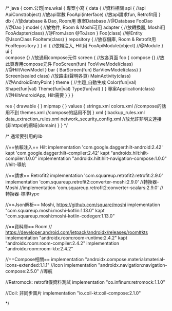 /*
java {
  com.公司|me.wkai {
    專案小寫 {
      data {                    //資料相關
        api {                   //api
          ApiConst(object)      //放api常數
          FooApi(interface)     //放api請求fun, Retrofit用
        }
        db {                    //放database & Dao, Room用
          專案Database           //@Database
          FooDao                //@Dao
        }
        model {                 //放物件, Room & Moshi可用
          adapter {             //放轉換器, Moshi用
            FooAdapter(class)   //@FromJson @ToJson
          }
          Foo(class)            //@Entity @JsonClass
          FooItem(class)
        }
        repository {            //放存儲庫, Room & Retrofit用
          FooRepository
        }
      }
      di {                      //依賴注入, Hilt用
        FooApiModule(object)    //@Module
      }
      ui {                    
        compose {}              //放通用compose元件
        screen {                //放各頁面
          foo {
            compose {}          //放此頁專用compose元件
            FooScreen(fun)
            FooViweModel(class) //@HiltViewModel
          }
          bar {
            BarScreen(fun)
            BarViewModel(class)
          }
          Screen(sealed class)  //放路由(聲明各頁)
          MainActivity(class)   //@AndroidEntryPoint
        }
        theme {                 //主題_自動生成
          Color(fun|val)
          Shape(fun|val)
          Theme(fun|val)
          Type(fun|val)
        }
      }
      專案Application(class)     //@HiltAndroidApp, Hilt需要
    }
  }
}

res {
  drawable {
  }
  mipmap {
  }
  values {
    strings.xml
    colors.xml                  //compose的話用不到
    themes.xml                  //compose的話用不到
  }
  xml {
    backup_rules.xml
    data_extraction_rules.xml
    network_security_config.xml //放允許非明文連接(非https)的網域(domain)
  }
}
*/

/* 通常要引用的lib

//==依賴注入== Hilt
implementation 'com.google.dagger:hilt-android:2.42'
kapt 'com.google.dagger:hilt-compiler:2.42'
kapt "androidx.hilt:hilt-compiler:1.0.0"
implementation "androidx.hilt:hilt-navigation-compose:1.0.0"    //hilt-導航

//==請求== Retrofit2
implementation 'com.squareup.retrofit2:retrofit:2.9.0'
implementation 'com.squareup.retrofit2:converter-moshi:2.9.0'   //轉換器-Moshi
//implementation 'com.squareup.retrofit2:converter-scalars:2.9.0' //轉換器-標準type

//==Json解析== Moshi, https://github.com/square/moshi
implementation "com.squareup.moshi:moshi-kotlin:1.13.0"
kapt "com.squareup.moshi:moshi-kotlin-codegen:1.13.0"

//==資料庫== Room
// https://developer.android.com/jetpack/androidx/releases/room#kts
implementation "androidx.room:room-runtime:2.4.2"
kapt "androidx.room:room-compiler:2.4.2"
implementation "androidx.room:room-ktx:2.4.2"

//==Compose相關==
implementation "androidx.compose.material:material-icons-extended:1.1.1" //icon
implementation "androidx.navigation:navigation-compose:2.5.0"            //導航

//Retromock: retrofit假資料測試
implementation "co.infinum:retromock:1.1.0"

//Coil: 非同步圖片
implementation "io.coil-kt:coil-compose:2.1.0"

*/

